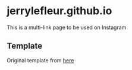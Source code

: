 # jerrylefleur.github.io

This is a multi-link page to be used on Instagram

## Template

Original template from [here](https://github.com/thecodercoder/diy-links-page)
